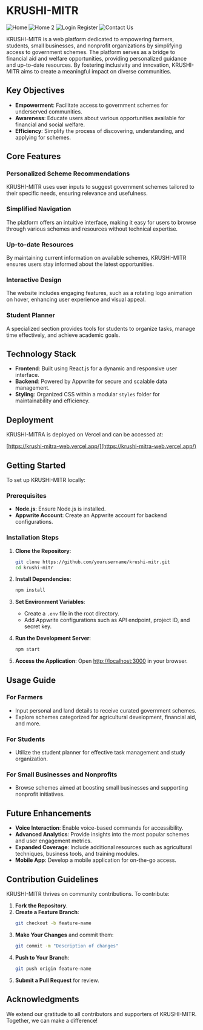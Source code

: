 # KRUSHI-MITR

![Home](assets/Home.png)
![Home 2](assets/Home2.png)
![Login Register](assets/LoginRegister.png)
![Contact Us](assets/Contactus.png)

KRUSHI-MITR is a web platform dedicated to empowering farmers, students, small businesses, and nonprofit organizations by simplifying access to government schemes. The platform serves as a bridge to financial aid and welfare opportunities, providing personalized guidance and up-to-date resources. By fostering inclusivity and innovation, KRUSHI-MITR aims to create a meaningful impact on diverse communities.

## Key Objectives

- **Empowerment**: Facilitate access to government schemes for underserved communities.
- **Awareness**: Educate users about various opportunities available for financial and social welfare.
- **Efficiency**: Simplify the process of discovering, understanding, and applying for schemes.

## Core Features

### Personalized Scheme Recommendations
KRUSHI-MITR uses user inputs to suggest government schemes tailored to their specific needs, ensuring relevance and usefulness.

### Simplified Navigation
The platform offers an intuitive interface, making it easy for users to browse through various schemes and resources without technical expertise.

### Up-to-date Resources
By maintaining current information on available schemes, KRUSHI-MITR ensures users stay informed about the latest opportunities.

### Interactive Design
The website includes engaging features, such as a rotating logo animation on hover, enhancing user experience and visual appeal.

### Student Planner
A specialized section provides tools for students to organize tasks, manage time effectively, and achieve academic goals.

## Technology Stack

- **Frontend**: Built using React.js for a dynamic and responsive user interface.
- **Backend**: Powered by Appwrite for secure and scalable data management.
- **Styling**: Organized CSS within a modular `styles` folder for maintainability and efficiency.

## Deployment

KRUSHI-MITRA is deployed on Vercel and can be accessed at:

[https://krushi-mitra-web.vercel.app/](https://krushi-mitra-web.vercel.app/)

## Getting Started

To set up KRUSHI-MITR locally:

### Prerequisites

- **Node.js**: Ensure Node.js is installed.
- **Appwrite Account**: Create an Appwrite account for backend configurations.

### Installation Steps

1. **Clone the Repository**:
   ```bash
   git clone https://github.com/yourusername/krushi-mitr.git
   cd krushi-mitr
   ```

2. **Install Dependencies**:
   ```bash
   npm install
   ```

3. **Set Environment Variables**:
   - Create a `.env` file in the root directory.
   - Add Appwrite configurations such as API endpoint, project ID, and secret key.

4. **Run the Development Server**:
   ```bash
   npm start
   ```

5. **Access the Application**:
   Open [http://localhost:3000](http://localhost:3000) in your browser.

## Usage Guide

### For Farmers
- Input personal and land details to receive curated government schemes.
- Explore schemes categorized for agricultural development, financial aid, and more.

### For Students
- Utilize the student planner for effective task management and study organization.

### For Small Businesses and Nonprofits
- Browse schemes aimed at boosting small businesses and supporting nonprofit initiatives.

## Future Enhancements

- **Voice Interaction**: Enable voice-based commands for accessibility.
- **Advanced Analytics**: Provide insights into the most popular schemes and user engagement metrics.
- **Expanded Coverage**: Include additional resources such as agricultural techniques, business tools, and training modules.
- **Mobile App**: Develop a mobile application for on-the-go access.

## Contribution Guidelines

KRUSHI-MITR thrives on community contributions. To contribute:

1. **Fork the Repository**.
2. **Create a Feature Branch**:
   ```bash
   git checkout -b feature-name
   ```
3. **Make Your Changes** and commit them:
   ```bash
   git commit -m "Description of changes"
   ```
4. **Push to Your Branch**:
   ```bash
   git push origin feature-name
   ```
5. **Submit a Pull Request** for review.

## Acknowledgments

We extend our gratitude to all contributors and supporters of KRUSHI-MITR. Together, we can make a difference!
